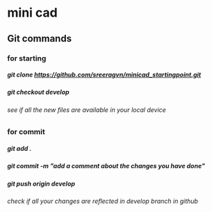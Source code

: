# mini cad
## Git commands

### for starting
##### git clone https://github.com/sreeragvn/minicad_startingpoint.git
##### git checkout develop
###### see if all the new files are available in your local device

### for commit
##### git add .
##### git commit -m "add a comment about the changes you have done"
##### git push origin develop
###### check if all your changes  are reflected in develop branch in github
